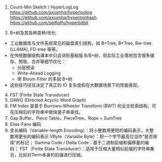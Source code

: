 1. Count-Min Sketch / HyperLogLog
   https://github.com/axiomhq/hyperloglog
   https://github.com/axiomhq/hyperminhash
   https://github.com/seiflotfy/hyperbitbit

2. B+树及其各种变种/优化

- 工业数据库与文件系统常见的磁盘索引结构，如 B+Tree, B\*Tree, Bw-tree (LLAMA), FD-tree 等等。
- 在传统数据结构课本中只会讲到基础版 B/B+树，但实际工业落地包含很多缓存、预取、合并等细节优化：
  - 分层预读
  - Write-Ahead Logging
  - 带 Bloom Filter 的多层 B+树
- 这些技巧往往决定了真正的 IO 复杂度和在大数据场景下的性能表现。

4. FST (Finite State Transducer)
5. DAWG (Directed Acyclic Word Graph)
6. FM Index
   是基于 Burrows–Wheeler Transform (BWT) 的全文检索结构，可在压缩后的字符串中做快速子串查找。
7. Gap Buffer、Piece Table、PieceTree、Rope + SumTree
8. Elias-Fano 编码
9. 变长编码（Variable-length Encoding）：将小整数用更短的编码表示，大整数用更长的编码表示
   VByte（Variable Byte）：把一个字节最高位当作“是否继续”的标记；
   Gamma Code / Delta Code：基于二进制前缀和偏移量的编码；
   FST（Finite State Transducer）：适用于压缩大量相似前缀的字符串集合，比如对Term本身的前缀进行压缩。
